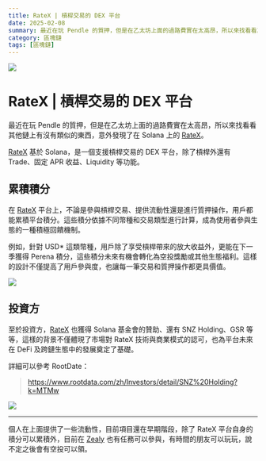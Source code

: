 ```yaml
---
title: RateX | 槓桿交易的 DEX 平台
date: 2025-02-08
summary: 最近在玩 Pendle 的質押，但是在乙太坊上面的過路費實在太高昂，所以來找看看其他鏈上有沒有類似的東西，意外發現了在 Solana 上的...
category: 區塊鏈
tags: [區塊鏈]
---
```


![](https://i.imgur.com/KVbXnql.jpeg)

# RateX | 槓桿交易的 DEX 平台

最近在玩 Pendle 的質押，但是在乙太坊上面的過路費實在太高昂，所以來找看看其他鏈上有沒有類似的東西，意外發現了在 Solana 上的 [RateX](https://app.rate-x.io/referral?ref=6dhjDZ7V)。

[RateX](https://app.rate-x.io/referral?ref=6dhjDZ7V) 基於 Solana，是一個支援槓桿交易的 DEX 平台，除了槓桿外還有 Trade、固定 APR 收益、Liquidity 等功能。

## 累積積分

在 [RateX](https://app.rate-x.io/referral?ref=6dhjDZ7V) 平台上，不論是參與槓桿交易、提供流動性還是進行質押操作，用戶都能累積平台積分。這些積分依據不同幣種和交易類型進行計算，成為使用者參與生態的一種積極回饋機制。

例如，針對 USD\* 這類幣種，用戶除了享受槓桿帶來的放大收益外，更能在下一季獲得 Perena 積分，這些積分未來有機會轉化為空投獎勵或其他生態福利。這樣的設計不僅提高了用戶參與度，也讓每一筆交易和質押操作都更具價值。

![](https://i.imgur.com/ZUohRNP.png)

## 投資方

至於投資方，[RateX](https://app.rate-x.io/referral?ref=6dhjDZ7V) 也獲得 Solana 基金會的贊助、還有 SNZ Holding、GSR 等等，這樣的背景不僅體現了市場對 RateX 技術與商業模式的認可，也為平台未來在 DeFi 及跨鏈生態中的發展奠定了基礎。

詳細可以參考 RootDate：

> https://www.rootdata.com/zh/Investors/detail/SNZ%20Holding?k=MTMw

![](https://i.imgur.com/EAtNezO.png)

---

個人在上面提供了一些流動性，目前項目還在早期階段，除了 RateX 平台自身的積分可以累積外，目前在 [Zealy](https://zealy.io/cw/ratex/invite/5wNGkdSutazr5PAFAIvlD?questId=f6e26ae0-08c9-44ed-a9d1-6197bd806812) 也有任務可以參與，有時間的朋友可以玩玩，說不定之後會有空投可以領。
